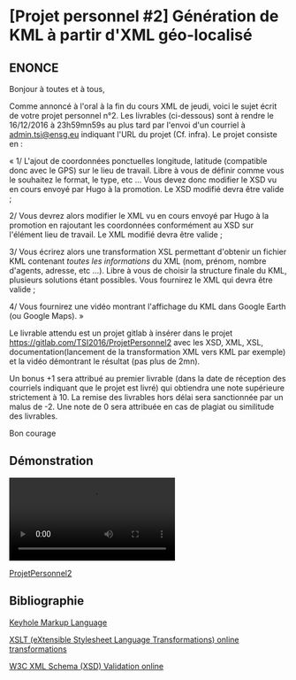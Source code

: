 [Projet personnel #2] Génération de KML à partir d'XML géo-localisé 
=================

ENONCE
-----------------

Bonjour à toutes et à tous,

Comme annoncé à l'oral à la fin du cours XML de jeudi, voici le sujet écrit de votre projet personnel n°2. Les livrables (ci-dessous) sont à rendre le 16/12/2016 à 23h59mn59s au plus tard par l'envoi d'un courriel à admin.tsi@ensg.eu indiquant l'URL du projet (Cf. infra). Le projet consiste en :

«
1/ L'ajout de coordonnées ponctuelles longitude, latitude (compatible donc avec le GPS) sur le lieu de travail. Libre à vous de définir comme vous le souhaitez le format, le type, etc ... Vous devez donc modifier le XSD vu en cours envoyé par Hugo à la promotion. Le XSD modifié devra être valide ;

2/ Vous devrez alors modifier le XML vu en cours envoyé par Hugo à la promotion en rajoutant les coordonnées conformément au XSD sur l'élément lieu de travail. Le XML modifié devra être valide ;

3/ Vous écrirez alors une transformation XSL permettant d'obtenir un fichier KML contenant *toutes les informations* du XML (nom, prénom, nombre d'agents, adresse, etc ...). Libre à vous de choisir la structure finale du KML, plusieurs solutions étant possibles. Vous fournirez le XML qui devra être valide ;

4/ Vous fournirez une vidéo montrant l'affichage du KML dans Google Earth (ou Google Maps).
»

Le livrable attendu est un projet gitlab à insérer dans le projet https://gitlab.com/TSI2016/ProjetPersonnel2 avec les XSD, XML, XSL, documentation(lancement de la transformation XML vers KML par exemple) et la vidéo démontrant le résultat (pas plus de 2mn).

Un bonus +1 sera attribué au premier livrable (dans la date de réception des courriels indiquant que le projet est livré) qui obtiendra une note supérieure strictement à 10. La remise des livrables hors délai sera sanctionnée par un malus de -2. Une note de 0 sera attribuée en cas de plagiat ou similitude des livrables.

Bon courage

Démonstration
-----------------

![demo.mp4](demo.mp4)

[ProjetPersonnel2](https://www.youtube.com/watch?v=-50mfa95KDU)

Bibliographie
-----------------

[Keyhole Markup Language](http://www.siteduzero.com)

[XSLT (eXtensible Stylesheet Language Transformations) online transformations](http://www.utilities-online.info/xsltransformation/)

[W3C XML Schema (XSD) Validation online](http://www.utilities-online.info/xsdvalidation/)

